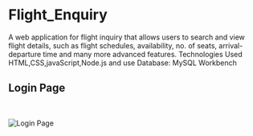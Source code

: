 # Flight_Enquiry
A web application for flight inquiry that allows users to search and view flight details, such as flight schedules, availability, no. of seats, arrival-departure time and many more advanced features. Technologies Used HTML,CSS,javaScript,Node.js and use Database: MySQL Workbench

<h2> Login Page </h2>
<br>

![Login Page](https://github.com/ankitanjana23/Flight_Enquiry/assets/136179445/9e9dd079-85f0-4022-a906-9cf7ea1d5b00)
